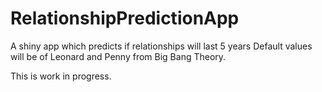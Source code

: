 # RelationshipPredictionApp

A shiny app which predicts if relationships will last 5 years
Default values will be of Leonard and Penny from Big Bang Theory.

This is work in progress.
